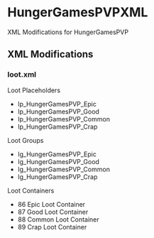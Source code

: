 # HungerGamesPVPXML
XML Modifications for HungerGamesPVP


## XML Modifications

### loot.xml

Loot Placeholders
- lp_HungerGamesPVP_Epic
- lp_HungerGamesPVP_Good
- lp_HungerGamesPVP_Common
- lp_HungerGamesPVP_Crap

Loot Groups
- lg_HungerGamesPVP_Epic
- lg_HungerGamesPVP_Good
- lg_HungerGamesPVP_Common
- lg_HungerGamesPVP_Crap

Loot Containers
- 86 Epic Loot Container
- 87 Good Loot Container
- 88 Common Loot Container
- 89 Crap Loot Container
